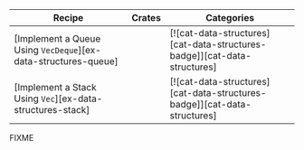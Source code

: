 | Recipe | Crates | Categories |
|--------|--------|------------|
| [Implement a Queue Using `VecDeque`][ex-data-structures-queue] |  | [![cat-data-structures][cat-data-structures-badge]][cat-data-structures] |
| [Implement a Stack Using `Vec`][ex-data-structures-stack] |  | [![cat-data-structures][cat-data-structures-badge]][cat-data-structures] |

<div class="hidden">
FIXME
</div>
